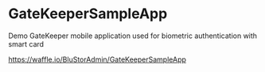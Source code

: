 # GateKeeperSampleApp
Demo GateKeeper mobile application used for biometric authentication with smart card


https://waffle.io/BluStorAdmin/GateKeeperSampleApp
